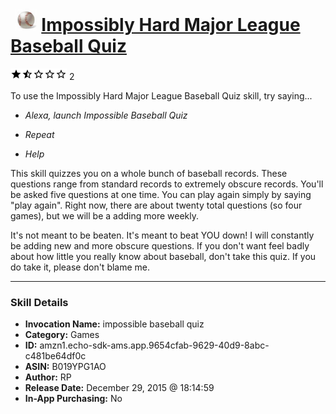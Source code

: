 # &nbsp;<img src="skill_icon" alt="Impossibly Hard Major League Baseball Quiz icon" width="36"> [Impossibly Hard Major League Baseball Quiz](http://alexa.amazon.com/#skills/amzn1.echo-sdk-ams.app.9654cfab-9629-40d9-8abc-c481be64df0c)
![1.5 stars](../../images/ic_star_black_18dp_1x.png)![1.5 stars](../../images/ic_star_half_black_18dp_1x.png)![1.5 stars](../../images/ic_star_border_black_18dp_1x.png)![1.5 stars](../../images/ic_star_border_black_18dp_1x.png)![1.5 stars](../../images/ic_star_border_black_18dp_1x.png) 2

To use the Impossibly Hard Major League Baseball Quiz skill, try saying...

* *Alexa, launch Impossible Baseball Quiz*

* *Repeat*

* *Help*

This skill quizzes you on a whole bunch of baseball records. These questions range from standard records to extremely obscure records. You'll be asked five questions at one time. You can play again simply by saying "play again". Right now, there are about twenty total questions (so four games), but we will be a adding more weekly. 

It's not meant to be beaten. It's meant to beat YOU down! I will constantly be adding new and more obscure questions. If you don't want feel badly about how little you really know about baseball, don't take this quiz. If you do take it, please don't blame me.

***

### Skill Details

* **Invocation Name:** impossible baseball quiz
* **Category:** Games
* **ID:** amzn1.echo-sdk-ams.app.9654cfab-9629-40d9-8abc-c481be64df0c
* **ASIN:** B019YPG1AO
* **Author:** RP
* **Release Date:** December 29, 2015 @ 18:14:59
* **In-App Purchasing:** No
